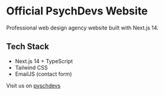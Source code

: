 # Official PsychDevs Website

Professional web design agency website built with Next.js 14.

## Tech Stack

-   Next.js 14 + TypeScript
-   Tailwind CSS
-   EmailJS (contact form)

Visit us on [pyschdevs](https://psychdevs.netlify.app)
